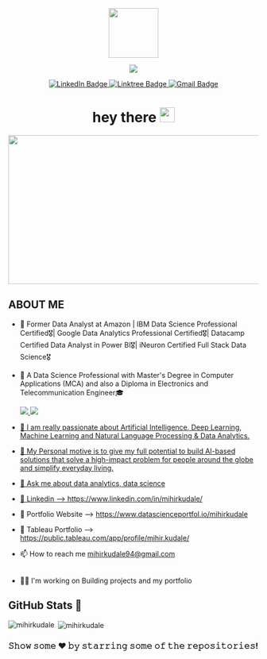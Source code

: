 <div id="header" align="center">
  <img src="https://media.giphy.com/media/M9gbBd9nbDrOTu1Mqx/giphy.gif" width="100"/>

  <!-- Typing SVG by DenverCoder1 - https://github.com/DenverCoder1/readme-typing-svg -->
  <p align="center">
  <a href="https://github.com/your-github-username"><img src="https://readme-typing-svg.herokuapp.com?lines=Data+Analyst+and+Data+Scientist;Always+learning+new+things;&center=true&width=380&height=45"></a> 
  </p>

  <div id="badges">
  <a href="https://www.linkedin.com/in/mihirkudale/">
    <img src="https://img.shields.io/badge/LinkedIn-blue?style=for-the-badge&logo=linkedin&logoColor=white" alt="LinkedIn Badge"/>
  </a>
   <a href="https://linktr.ee/mihirkudale">
    <img src="https://img.shields.io/badge/Linktree-39E09B?style=for-the-badge&logo=linktree&logoColor=white" alt="Linktree Badge"/>
  </a>
  <a href="mailto:mihirkudale94@gmail.com">
    <img src="https://img.shields.io/badge/Gmail-D14836?style=for-the-badge&logo=gmail&logoColor=white" alt="Gmail Badge"/>
  </a>
  </div>
      <img src="https://komarev.com/ghpvc/?username=mihirkudale&style=flat-square&color=blue" alt=""/>
  <h1>
  hey there
  <img src="https://media.giphy.com/media/hvRJCLFzcasrR4ia7z/giphy.gif" width="30px"/>
</h1>
  <div align="center">
  <img src="https://media.giphy.com/media/dWesBcTLavkZuG35MI/giphy.gif" width="600" height="300"/>
</div>
</div>

## **ABOUT ME**

* 🔭 Former Data Analyst at Amazon | IBM Data Science Professional Certified🎖️| Google Data Analytics Professional Certified🎖️| Datacamp Certified Data Analyst in Power BI🎖️| iNeuron Certified Full Stack Data Science🎖️
* 👀 A Data Science Professional with Master's Degree in Computer Applications (MCA) and also a Diploma in Electronics and Telecommunication Engineer🎓

  <a href = "https://www.credly.com/badges/36e4432a-25da-409a-90ef-2c4d9ccfaffb?source=linked_in_profile"><img src="https://img.shields.io/badge/IBM DATA SCIENCE  PROFESSIONAL-0077B5?style=for-the-badge&logo=IBM&logoColor=white" /> </a> 
  <a href = "https://www.credly.com/badges/a3815cbd-8a79-4336-92e7-ba5e9a257c75/public_url"><img src="https://img.shields.io/badge/Google DATA ANALYTICS PROFESSIONAL -f5f6f7?style=for-the-badge&logo=Google&logoColor=blue" /> 
  
* 🔭 I am really passionate about Artificial Intelligence, Deep Learning, Machine Learning and Natural Language Processing & Data Analytics.

* 💬 My Personal motive is to give my full potential to build AI-based solutions that solve a high-impact problem for people around the globe and simplify everyday living.

* 💬 Ask me about data analytics, data science
* 📝 Linkedin --> https://www.linkedin.com/in/mihirkudale/
* 📝 Portfolio Website --> https://www.datascienceportfol.io/mihirkudale
* 📝 Tableau Portfolio --> https://public.tableau.com/app/profile/mihir.kudale/
* 📫 How to reach me mihirkudale94@gmail.com<br><br>

* 👩‍💻 I'm working on
  Building projects and my portfolio

## GitHub Stats 💯
<p><img align="left" src="https://github-readme-stats.vercel.app/api/top-langs?username=mihirkudale&show_icons=true&locale=en&layout=compact" alt="mihirkudale" /></p>

<p>&nbsp;<img align="center" src="https://github-readme-stats.vercel.app/api?username=mihirkudale&show_icons=true&locale=en" alt="mihirkudale" /></p>
  
### 𝚂𝚑𝚘𝚠 𝚜𝚘𝚖𝚎 ❤️ 𝚋𝚢 𝚜𝚝𝚊𝚛𝚛𝚒𝚗𝚐 𝚜𝚘𝚖𝚎 𝚘𝚏 𝚝𝚑𝚎 𝚛𝚎𝚙𝚘𝚜𝚒𝚝𝚘𝚛𝚒𝚎𝚜!


